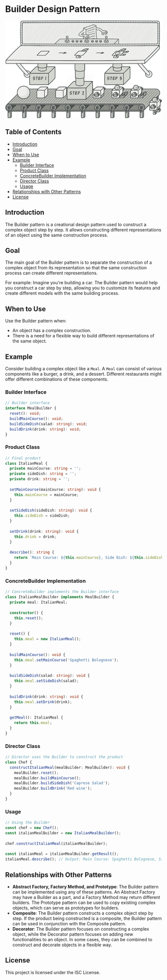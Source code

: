 # Builder Design Pattern

![Builder](builder_image.png)

## Table of Contents

- [Introduction](#introduction)
- [Goal](#goal)
- [When to Use](#when-to-use)
- [Example](#example)
  - [Builder Interface](#builder-interface)
  - [Product Class](#product-class)
  - [ConcreteBuilder Implementation](#concretebuilder-implementation)
  - [Director Class](#director-class)
  - [Usage](#usage)
- [Relationships with Other Patterns](#relationships-with-other-patterns)
- [License](#license)

## Introduction

The Builder pattern is a creational design pattern used to construct a complex object step by step. It allows constructing different representations of an object using the same construction process.

## Goal

The main goal of the Builder pattern is to separate the construction of a complex object from its representation so that the same construction process can create different representations.

For example: Imagine you're building a car. The Builder pattern would help you construct a car step by step, allowing you to customize its features and create different models with the same building process.

## When to Use

Use the Builder pattern when:

- An object has a complex construction.
- There is a need for a flexible way to build different representations of the same object.

## Example

Consider building a complex object like a `Meal`. A `Meal` can consist of various components like a burger, a drink, and a dessert. Different restaurants might offer different combinations of these components.

### Builder Interface

```typescript
// Builder interface
interface MealBuilder {
  reset(): void;
  buildMainCourse(): void;
  buildSideDish(salad: string): void;
  buildDrink(drink: string): void;
}
```

### Product Class

```typescript
// Final product
class ItalianMeal {
  private mainCourse: string = '';
  private sideDish: string = '';
  private drink: string = '';

  setMainCourse(mainCourse: string): void {
    this.mainCourse = mainCourse;
  }

  setSideDish(sideDish: string): void {
    this.sideDish = sideDish;
  }

  setDrink(drink: string): void {
    this.drink = drink;
  }

  describe(): string {
    return `Main Course: ${this.mainCourse}, Side Dish: ${this.sideDish}, Drink: ${this.drink}`;
  }
}
```

### ConcreteBuilder Implementation

```typescript
// ConcreteBuilder implements the Builder interface
class ItalianMealBuilder implements MealBuilder {
  private meal: ItalianMeal;

  constructor() {
    this.reset();
  }

  reset() {
    this.meal = new ItalianMeal();
  }

  buildMainCourse(): void {
    this.meal.setMainCourse('Spaghetti Bolognese');
  }

  buildSideDish(salad: string): void {
    this.meal.setSideDish(salad);
  }

  buildDrink(drink: string): void {
    this.meal.setDrink(drink);
  }

  getMeal(): ItalianMeal {
    return this.meal;
  }
}
```

### Director Class

```typescript
// Director uses the Builder to construct the product
class Chef {
  constructItalianMeal(mealBuilder: MealBuilder): void {
    mealBuilder.reset();
    mealBuilder.buildMainCourse();
    mealBuilder.buildSideDish('Caprese Salad');
    mealBuilder.buildDrink('Red wine');
  }
}
```

### Usage

```typescript
// Using the Builder
const chef = new Chef();
const italianMealBuilder = new ItalianMealBuilder();

chef.constructItalianMeal(italianMealBuilder);

const italianMeal = italianMealBuilder.getResult();
italianMeal.describe(); // Output: Main Course: Spaghetti Bolognese, Side Dish: Caprese Salad, Drink: Red wine
```

## Relationships with Other Patterns

- **Abstract Factory, Factory Method, and Prototype**: The Builder pattern can be implemented using any of these patterns. An Abstract Factory may have a Builder as a part, and a Factory Method may return different builders. The Prototype pattern can be used to copy existing complex objects, which can serve as prototypes for builders.
- **Composite**: The Builder pattern constructs a complex object step by step. If the product being constructed is a composite, the Builder pattern can be used in conjunction with the Composite pattern.
- **Decorator**: The Builder pattern focuses on constructing a complex object, while the Decorator pattern focuses on adding new functionalities to an object. In some cases, they can be combined to construct and decorate objects in a flexible way.

## License

This project is licensed under the ISC License.
